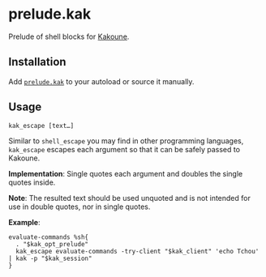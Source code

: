 # prelude.kak

Prelude of shell blocks for [Kakoune].

## Installation

Add [`prelude.kak`](rc/prelude.kak) to your autoload or source it manually.

## Usage

```
kak_escape [text…]
```

Similar to `shell_escape` you may find in other programming languages,
`kak_escape` escapes each argument so that it can be safely passed to Kakoune.

**Implementation**:
Single quotes each argument and doubles the single quotes inside.

**Note**:
The resulted text should be used unquoted and is not intended for use in double quotes, nor in single quotes.

**Example**:

``` kak
evaluate-commands %sh{
  . "$kak_opt_prelude"
  kak_escape evaluate-commands -try-client "$kak_client" 'echo Tchou' | kak -p "$kak_session"
}
```

[Kakoune]: https://kakoune.org

